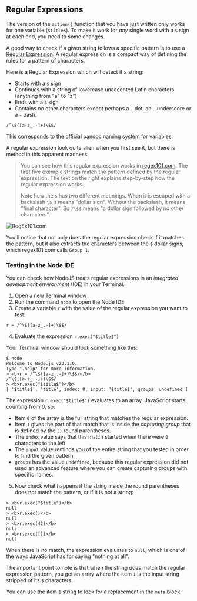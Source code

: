 <section
id="regex"
data-item="Regular Expressions"
>
<h2>Regular Expressions</h2>


The version of the `action()` function that you have just written only works for one variable (`$title$`). To make it work for _any_ single word with a `$` sign at each end, you need to some changes.

A good way to check if a given string follows a specific pattern is to use a [Regular Expression](https://developer.mozilla.org/en-US/docs/Web/JavaScript/Guide/Regular_expressions). A regular expression is a compact way of defining the rules for a pattern of characters.

Here is a Regular Expression which will detect if a string:

* Starts with a `$` sign
* Continues with a string of lowercase unaccented Latin characters (anything from "a" to "z")
* Ends with a `$` sign
* Contains no other characters except perhaps a `.` dot, an `_` underscore or a `-` dash.

```regexp-#
/^\$([a-z_.-]+)\$$/
```

This corresponds to the official [pandoc naming system for variables](https://pandoc.org/chunkedhtml-demo/6.1-template-syntax.html#interpolated-variables).

A regular expression look quite alien when you first see it, but there is method in this apparent madness.

>You can see how this regular expression works in [regex101.com](https://regex101.com/r/FhdRcu/2). The first five example strings match the pattern defined by the regular expression. The text on the right explains step-by-step how the regular expression works.
>
> Note how the `$` has two different meanings. When it is escaped with a backslash `\$` it means "dollar sign". Without the backslash, it means "final character". So `/\$$` means "a dollar sign followed by no other characters".

![RegEx101.com](images/regex.webp)

You'll notice that not only does the regular expression check if it matches the pattern, but it also extracts the characters between the `$` dollar signs, which regex101.com calls `Group 1`.

### Testing in the Node IDE

You can check how NodeJS treats regular expressions in an _integrated development environment_ (IDE) in your Terminal.

1. Open a new Terminal window
2. Run the command `node` to open the Node IDE
3. Create a variable `r` with the value of the regular expression you want to test:
```bash-#
r = /^\$([a-z_.-]+)\$$/
```
4. Evaluate the expression `r.exec("$title$")`

Your Terminal window should look something like this:

```bash-#
$ node
Welcome to Node.js v23.1.0.
Type ".help" for more information.
> <b>r = /^\$([a-z_.-]+)\$$/</b>
/^\$([a-z_.-]+)\$$/
> <b>r.exec("$title$")</b>
[ '$title$', 'title', index: 0, input: '$title$', groups: undefined ]
```

The expression `r.exec("$title$")` evaluates to an array. JavaScript starts counting from 0, so:

* Item `0` of the array is the full string that matches the regular expression.
* Item `1` gives the part of that match that is inside the _capturing group_ that is defined by the `()` round parentheses.
* The `index` value says that this match started when there were `0` characters to the left
* The `input` value reminds you of the entire string that you tested in order to find the given pattern
* `groups` has the value `undefined`, because this regular expression did not used an advanced feature where you can create capturing groups with specific names.

5. Now check what happens if the string inside the round parentheses does not match the pattern, or if it is not a string:
   
```bash-#
> <b>r.exec("$title")</b>
null
> <b>r.exec()</b>
null
> <b>r.exec(42)</b>
null
> <b>r.exec([])</b>
null
```

When there is no match, the expression evaluates to `null`, which is one of the ways JavaScript has for saying "nothing at all".

The important point to note is that when the string _does_ match the regular expression pattern, you get an array where the item `1` is the input string stripped of its `$` characters.

You can use the item `1` string to look for a replacement in the `meta` block.

</section>